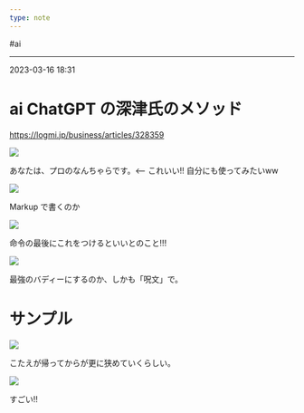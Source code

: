 ```yaml
---
type: note
---
```


#ai

---
2023-03-16  18:31

# ai ChatGPT の深津氏のメソッド

https://logmi.jp/business/articles/328359

![](https://img.logmi.jp/article_images/3FeCfRry3vrSSPkydhMpoi.jpg)

あなたは、プロのなんちゃらです。<-- これいい!! 自分にも使ってみたいww

![](https://img.logmi.jp/article_images/XtgzT5gxKiWTnQLsi2ofj4.jpg)

Markup で書くのか

![](https://img.logmi.jp/article_images/VfZYvv2q5vM2fcTWyRuKmQ.jpg)

命令の最後にこれをつけるといいとのこと!!!

![](https://img.logmi.jp/article_images/L47ArhZ792ARJEudaRsv6j.jpg)

最強のバディーにするのか、しかも「呪文」で。

# サンプル

![](https://img.logmi.jp/article_images/naFKPmaE9K5ZKjM5JFRnK.jpg)

こたえが帰ってからが更に狭めていくらしい。

![](https://img.logmi.jp/article_images/JBpBS57WQFqGPLFZHA8s7Q.jpg)


すごい!!
